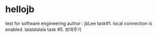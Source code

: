 # hellojb
test for software engineering
author : jbLee
task#1. local connection is enabled.
lalalalalala
task #5. 보여주기